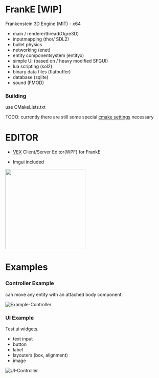 # FrankE  [WIP]
Frankenstein 3D Engine (MIT) - x64
 - main / rendererthread(Ogre3D)
 - inputmapping (thor/ SDL2)
 - bullet physics
 - networking (enet)
 - entity componentsystem (entityx)
 - simple UI (based on / heavy modified SFGUI)
 - lua scripting (sol2)
 - binary data files (flatbuffer)
 - database (sqlite)
 - sound (FMOD)
 
 ### Building

 use CMakeLists.txt 

 TODO: currently there are still some special [cmake settings](https://github.com/devxkh/FrankE/blob/master/doc/cmakeInfo.txt) necessary

# EDITOR
- [VEX](https://github.com/devxkh/FrankE/blob/master/Editor)  Client/Server Editor(WPF) for FrankE  

- Imgui included
<img src="https://raw.githubusercontent.com/devxkh/FrankE/master/doc/Screen_imgui.png" width="250">

# Examples

### Controller Example

can move any entity with an attached body component.

![Example-Controller](https://raw.githubusercontent.com/devxkh/FrankE/master/doc/Screen_XETController.png)

### UI Example

Test ui widgets.
- text input
- button
- label
- layouters (box, alignment)
- image

![UI-Controller](https://raw.githubusercontent.com/devxkh/FrankE/master/doc/Screen_XETUI.png)
